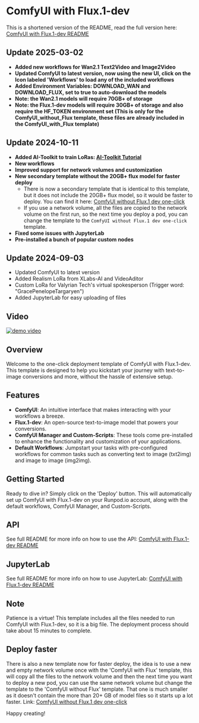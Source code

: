 # ComfyUI with Flux.1-dev

This is a shortened version of the README, read the full version here: [ComfyUI with Flux.1-dev README](https://github.com/chris01b/ComfyUI_template/blob/main/README.md)

## Update 2025-03-02
- **Added new workflows for Wan2.1 Text2Video and Image2Video**
- **Updated ComfyUI to latest version, now using the new UI, click on the Icon labeled 'Workflows' to load any of the included workflows**
- **Added Environment Variables: DOWNLOAD_WAN and DOWNLOAD_FLUX, set to true to auto-download the models**
- **Note: the Wan2.1 models will require 70GB+ of storage**
- **Note: the Flux.1-dev models will require 30GB+ of storage and also require the HF_TOKEN environment set (This is only for the ComfyUI_without_Flux template, these files are already included in the ComfyUI_with_Flux template)**

## Update 2024-10-11

- **Added AI-Toolkit to train LoRas:  [AI-Toolkit Tutorial](https://github.com/chris01b/ComfyUI_template/blob/main/comfyui-without-flux/ai-toolkit/Tutorial_how_to_train_a_LoRa.md)**
- **New workflows**
- **Improved support for network volumes and customization**
- **New secondary template without the 20GB+ flux model for faster deploy**
    - There is now a secondary template that is identical to this template, but it does not include the 20GB+ flux model, so it would be faster to deploy. You can find it here: [ComfyUI without Flux.1 dev one-click](https://runpod.io/console/deploy?template=aomdggbx0y&ref=2vdt3dn9)
    - If you use a network volume, all the files are copied to the network volume on the first run, so the next time you deploy a pod, you can change the template to the `ComfyUI without Flux.1 dev one-click` template.
- **Fixed some issues with JupyterLab**
- **Pre-installed a bunch of popular custom nodes**


## Update 2024-09-03
- Updated ComfyUI to latest version
- Added Realism LoRa from XLabs-AI and VideoAditor
- Custom LoRa for Valyrian Tech's virtual spokesperson (Trigger word: "GracePenelopeTargaryen")
- Added JupyterLab for easy uploading of files

## Video
[![demo video](https://github.com/chris01b/ComfyUI_template/blob/main/video_screenshot.png?raw=true)](https://youtu.be/WojIAFte-5E)


## Overview
Welcome to the one-click deployment template of ComfyUI with Flux.1-dev. This template is designed to help you kickstart your journey with text-to-image conversions and more, without the hassle of extensive setup. 

## Features
- **ComfyUI**: An intuitive interface that makes interacting with your workflows a breeze.
- **Flux.1-dev**: An open-source text-to-image model that powers your conversions.
- **ComfyUI Manager and Custom-Scripts**: These tools come pre-installed to enhance the functionality and customization of your applications.
- **Default Workflows**: Jumpstart your tasks with pre-configured workflows for common tasks such as converting text to image (txt2img) and image to image (img2img).

## Getting Started
Ready to dive in? Simply click on the 'Deploy' button. This will automatically set up ComfyUI with Flux.1-dev on your Runpod.io account, along with the default workflows, ComfyUI Manager, and Custom-Scripts.

## API
See full README for more info on how to use the API: [ComfyUI with Flux.1-dev README](https://github.com/chris01b/ComfyUI_template/blob/main/README.md)

## JupyterLab
See full README for more info on how to use JupyterLab: [ComfyUI with Flux.1-dev README](https://github.com/chris01b/ComfyUI_template/blob/main/README.md)

## Note
Patience is a virtue! This template includes all the files needed to run ComfyUI with Flux.1-dev, so it is a big file. The deployment process should take about 15 minutes to complete. 

## Deploy faster
There is also a new template now for faster deploy, the idea is to use a new and empty network volume once with the 'ComfyUI with Flux' template, this will copy all the files to the network volume and then the next time you want to deploy a new pod, you can use the same network volume but change the template to the 'ComfyUI without Flux' template. That one is much smaller as it doesn't contain the more than 20+ GB of model files so it starts up a lot faster. 
Link: [ComfyUI without Flux.1 dev one-click](https://www.runpod.io/console/explore/aomdggbx0y)

Happy creating!